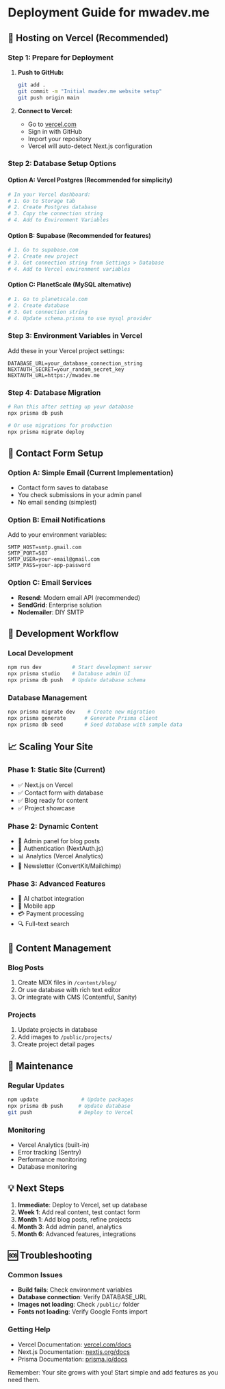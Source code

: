 # Deployment Guide for mwadev.me

## 🚀 Hosting on Vercel (Recommended)

### Step 1: Prepare for Deployment

1. **Push to GitHub:**
   ```bash
   git add .
   git commit -m "Initial mwadev.me website setup"
   git push origin main
   ```

2. **Connect to Vercel:**
   - Go to [vercel.com](https://vercel.com)
   - Sign in with GitHub
   - Import your repository
   - Vercel will auto-detect Next.js configuration

### Step 2: Database Setup Options

#### Option A: Vercel Postgres (Recommended for simplicity)
```bash
# In your Vercel dashboard:
# 1. Go to Storage tab
# 2. Create Postgres database
# 3. Copy the connection string
# 4. Add to Environment Variables
```

#### Option B: Supabase (Recommended for features)
```bash
# 1. Go to supabase.com
# 2. Create new project
# 3. Get connection string from Settings > Database
# 4. Add to Vercel environment variables
```

#### Option C: PlanetScale (MySQL alternative)
```bash
# 1. Go to planetscale.com
# 2. Create database
# 3. Get connection string
# 4. Update schema.prisma to use mysql provider
```

### Step 3: Environment Variables in Vercel

Add these in your Vercel project settings:

```env
DATABASE_URL=your_database_connection_string
NEXTAUTH_SECRET=your_random_secret_key
NEXTAUTH_URL=https://mwadev.me
```

### Step 4: Database Migration

```bash
# Run this after setting up your database
npx prisma db push

# Or use migrations for production
npx prisma migrate deploy
```

## 📧 Contact Form Setup

### Option A: Simple Email (Current Implementation)
- Contact form saves to database
- You check submissions in your admin panel
- No email sending (simplest)

### Option B: Email Notifications
Add to your environment variables:
```env
SMTP_HOST=smtp.gmail.com
SMTP_PORT=587
SMTP_USER=your-email@gmail.com
SMTP_PASS=your-app-password
```

### Option C: Email Services
- **Resend**: Modern email API (recommended)
- **SendGrid**: Enterprise solution
- **Nodemailer**: DIY SMTP

## 🔄 Development Workflow

### Local Development
```bash
npm run dev          # Start development server
npx prisma studio    # Database admin UI
npx prisma db push   # Update database schema
```

### Database Management
```bash
npx prisma migrate dev    # Create new migration
npx prisma generate      # Generate Prisma client
npx prisma db seed       # Seed database with sample data
```

## 📈 Scaling Your Site

### Phase 1: Static Site (Current)
- ✅ Next.js on Vercel
- ✅ Contact form with database
- ✅ Blog ready for content
- ✅ Project showcase

### Phase 2: Dynamic Content
- 📝 Admin panel for blog posts
- 🔐 Authentication (NextAuth.js)
- 📊 Analytics (Vercel Analytics)
- 📧 Newsletter (ConvertKit/Mailchimp)

### Phase 3: Advanced Features
- 🤖 AI chatbot integration
- 📱 Mobile app
- 💳 Payment processing
- 🔍 Full-text search

## 🎨 Content Management

### Blog Posts
1. Create MDX files in `/content/blog/`
2. Or use database with rich text editor
3. Or integrate with CMS (Contentful, Sanity)

### Projects
1. Update projects in database
2. Add images to `/public/projects/`
3. Create project detail pages

## 🔧 Maintenance

### Regular Updates
```bash
npm update              # Update packages
npx prisma db push     # Update database
git push               # Deploy to Vercel
```

### Monitoring
- Vercel Analytics (built-in)
- Error tracking (Sentry)
- Performance monitoring
- Database monitoring

## 💡 Next Steps

1. **Immediate**: Deploy to Vercel, set up database
2. **Week 1**: Add real content, test contact form
3. **Month 1**: Add blog posts, refine projects
4. **Month 3**: Add admin panel, analytics
5. **Month 6**: Advanced features, integrations

## 🆘 Troubleshooting

### Common Issues
- **Build fails**: Check environment variables
- **Database connection**: Verify DATABASE_URL
- **Images not loading**: Check `/public/` folder
- **Fonts not loading**: Verify Google Fonts import

### Getting Help
- Vercel Documentation: [vercel.com/docs](https://vercel.com/docs)
- Next.js Documentation: [nextjs.org/docs](https://nextjs.org/docs)
- Prisma Documentation: [prisma.io/docs](https://prisma.io/docs)

Remember: Your site grows with you! Start simple and add features as you need them.
